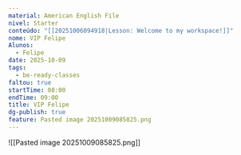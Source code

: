 ```yaml
---
material: American English File
nivel: Starter
conteúdo: "[[20251006094918|Lesson: Welcome to my workspace!]]"
nome: VIP Felipe
Alunos:
  - Felipe
date: 2025-10-09
tags:
  - be-ready-classes
faltou: true
startTime: 08:00
endTime: 09:00
title: VIP Felipe
dg-publish: true
feature: Pasted image 20251009085825.png
---
```

![[Pasted image 20251009085825.png]]
